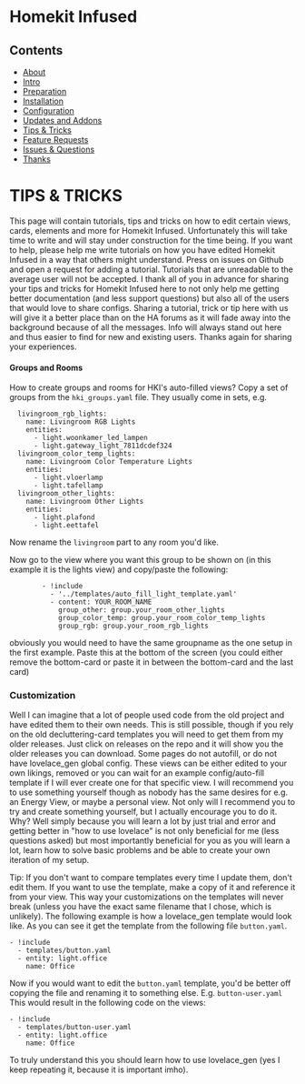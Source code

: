 # Homekit Infused

## Contents
- [About](index.md)
- [Intro](intro.md)
- [Preparation](preparation.md)
- [Installation](installation.md)
- [Configuration](configuration.md)
- [Updates and Addons](updates.md)
- [Tips & Tricks](tips.md)
- [Feature Requests](requests.md)
- [Issues & Questions](issues.md)
- [Thanks](thanks.md)

# TIPS & TRICKS
This page will contain tutorials, tips and tricks on how to edit certain views, cards, elements and more for Homekit Infused. Unfortunately this will take time to write and will stay under construction for the time being.
If you want to help, please help me write tutorials on how you have edited Homekit Infused in a way that others might understand. Press on issues on Github and open a request for adding a tutorial. Tutorials that are unreadable to the average user will not be accepted.
I thank all of you in advance for sharing your tips and tricks for Homekit Infused here to not only help me getting better documentation (and less support questions) but also all of the users that would love to share configs.
Sharing a tutorial, trick or tip here with us will give it a better place than on the HA forums as it will fade away into the background because of all the messages. Info will always stand out here and thus easier to find for new and existing users.
Thanks again for sharing your experiences.

#### Groups and Rooms
How to create groups and rooms for HKI's auto-filled views?
Copy a set of groups from the `hki_groups.yaml` file. They usually come in sets, e.g. 
``` 
  livingroom_rgb_lights:
    name: Livingroom RGB Lights
    entities:
      - light.woonkamer_led_lampen
      - light.gateway_light_7811dcdef324
  livingroom_color_temp_lights:
    name: Livingroom Color Temperature Lights
    entities:
      - light.vloerlamp
      - light.tafellamp
  livingroom_other_lights:
    name: Livingroom Other Lights
    entities:
      - light.plafond
      - light.eettafel
```
Now rename the `livingroom` part to any room you'd like.

Now go to the view where you want this group to be shown on (in this example it is the lights view) and copy/paste the following:
```
        - !include
          - '../templates/auto_fill_light_template.yaml'
          - content: YOUR_ROOM_NAME
            group_other: group.your_room_other_lights
            group_color_temp: group.your_room_color_temp_lights
            group_rgb: group.your_room_rgb_lights 
```
obviously you would need to have the same groupname as the one setup in the first example. Paste this at the bottom of the screen (you could either remove the bottom-card or paste it in between the bottom-card and the last card)


### Customization
Well I can imagine that a lot of people used code from the old project and have edited them to their own needs. This is still possible, though if you rely on the old decluttering-card templates you will need to get them from my older releases. Just click on releases on the repo and it will show you the older releases you can download.
Some pages do not autofill, or do not have lovelace_gen global config. These views can be either edited to your own likings, removed or you can wait for an example config/auto-fill template if I will ever create one for that specific view. I will recommend you to use something yourself though as nobody has the same desires for e.g. an Energy View, or maybe a personal view.
Not only will I recommend you to try and create something yourself, but I actually encourage you to do it. Why? Well simply because you will learn a lot by just trial and error and getting better in "how to use lovelace" is not only beneficial for me (less questions asked) but most importantly beneficial for you as you will learn a lot, learn how to solve basic problems and be able to create your own iteration of my setup.


Tip: If you don't want to compare templates every time I update them, don't edit them. If you want to use the template, make a copy of it and reference it from your view. This way your customizations on the templates will never break (unless you have the exact same filename that I chose, which is unlikely).
The following example is how a lovelace_gen template would look like. As you can see it get the template from the following file `button.yaml`.
```
- !include
  - templates/button.yaml
  - entity: light.office
    name: Office
```
Now if you would want to edit the `button.yaml` template, you'd be better off copying the file and renaming it to something else. E.g. `button-user.yaml`
This would result in the following code on the views:
```
- !include
  - templates/button-user.yaml
  - entity: light.office
    name: Office
```
To truly understand this you should learn how to use lovelace_gen (yes I keep repeating it, because it is important imho).
